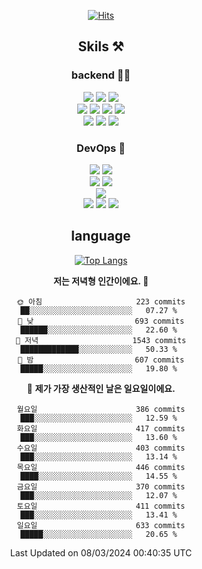 <div align="center">

[![Hits](https://hits.seeyoufarm.com/api/count/incr/badge.svg?url=https%3A%2F%2Fgithub.com%2Fzxcv9203%2Fhit-counter&count_bg=%23FF7272&title_bg=%23324C2E&icon=codeigniter.svg&icon_color=%23DD5B5B&title=%EB%B0%A9%EB%AC%B8%EC%9E%90&edge_flat=false)](https://hits.seeyoufarm.com)
  
## Skils ⚒️
### backend 🧑‍💻
  
<img src="https://img.shields.io/badge/Java-FF6600?style=flat-square&logo=buymeacoffee&logoColor=white"/>
<img src="https://img.shields.io/badge/Go-0099FF?style=flat-square&logo=go&logoColor=white"/>
<img src="https://img.shields.io/badge/Kotlin-7F52FF?style=flat-square&logo=kotlin&logoColor=white"/>
  
  
<br />
  
<img src="https://img.shields.io/badge/Spring-339933?style=flat-square&logo=Spring&logoColor=white"/>
<img src="https://img.shields.io/badge/Spring Boot-339933?style=flat-square&logo=Spring Boot&logoColor=white"/>
<img src="https://img.shields.io/badge/Spring Security-339933?style=flat-square&logo=Spring Security&logoColor=white"/>
  
<img src="https://img.shields.io/badge/Spring Data JPA-339933?style=flat-square&logo=Hibernate&logoColor=white"/>

<br />
  
  <img src="https://img.shields.io/badge/mysql-0099FF?style=flat-square&logo=mysql&logoColor=white"/>
  <img src="https://img.shields.io/badge/mariadb-0099FF?style=flat-square&logo=mariadb&logoColor=white"/>
  <img src="https://img.shields.io/badge/mongoDB-47A248?style=flat-square&logo=mongodb&logoColor=white"/>
  
  
### DevOps 🚀
  
  <img src="https://img.shields.io/badge/docker-2496ED?style=flat-square&logo=docker&logoColor=white"/>
  <img src="https://img.shields.io/badge/kubernetes-326CE5?style=flat-square&logo=kubernetes&logoColor=white"/>
  
  <br />
  
  <img src="https://img.shields.io/badge/Github Actions-2088FF?style=flat-square&logo=githubactions&logoColor=white"/>
  <img src="https://img.shields.io/badge/Jenkins-D24939?style=flat-square&logo=jenkins&logoColor=white"/>
  
  
  <br />
  <img src="https://img.shields.io/badge/terraform-7B42BC?style=flat-square&logo=terraform&logoColor=white"/>
  
  <br />
  <img src="https://img.shields.io/badge/Amazon AWS-232F3E?style=flat-square&logo=Amazon AWS&logoColor=white"/>

  <img src="https://img.shields.io/badge/GCP-4285F4?style=flat-square&logo=googlecloud&logoColor=white"/>
  <img src="https://img.shields.io/badge/NCP-03C75A?style=flat-square&logo=naver&logoColor=white"/>
  
  
## language

[![Top Langs](https://github-readme-stats.vercel.app/api/top-langs/?username=zxcv9203&hide=html&exclude_repo=zxcv9203.github.io,golB&theme=grate-gatsby)](https://github.com/zxcv9203/github-readme-stats)
  
<!--START_SECTION:waka-->
**저는 저녁형 인간이에요. 🦉** 

```text
🌞 아침                     223 commits         ██░░░░░░░░░░░░░░░░░░░░░░░   07.27 % 
🌆 낮　                     693 commits         ██████░░░░░░░░░░░░░░░░░░░   22.60 % 
🌃 저녁                     1543 commits        █████████████░░░░░░░░░░░░   50.33 % 
🌙 밤　                     607 commits         █████░░░░░░░░░░░░░░░░░░░░   19.80 % 
```
📅 **제가 가장 생산적인 날은 일요일이에요.** 

```text
월요일                      386 commits         ███░░░░░░░░░░░░░░░░░░░░░░   12.59 % 
화요일                      417 commits         ███░░░░░░░░░░░░░░░░░░░░░░   13.60 % 
수요일                      403 commits         ███░░░░░░░░░░░░░░░░░░░░░░   13.14 % 
목요일                      446 commits         ████░░░░░░░░░░░░░░░░░░░░░   14.55 % 
금요일                      370 commits         ███░░░░░░░░░░░░░░░░░░░░░░   12.07 % 
토요일                      411 commits         ███░░░░░░░░░░░░░░░░░░░░░░   13.41 % 
일요일                      633 commits         █████░░░░░░░░░░░░░░░░░░░░   20.65 % 
```



 Last Updated on 08/03/2024 00:40:35 UTC
<!--END_SECTION:waka-->
  
</div>

